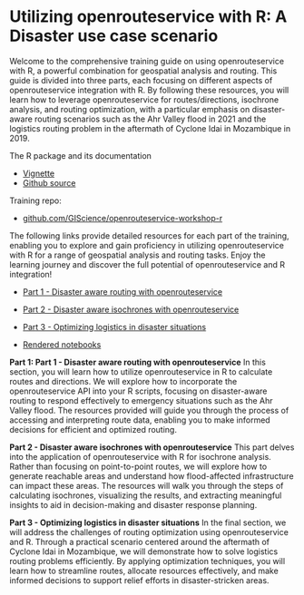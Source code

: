 # Utilizing openrouteservice with R: A Disaster use case scenario


Welcome to the comprehensive training guide on using openrouteservice with R, a powerful combination for geospatial analysis and routing. This guide is divided into three parts, each focusing on different aspects of openrouteservice integration with R. By following these resources, you will learn how to leverage openrouteservice for routes/directions, isochrone analysis, and routing optimization, with a particular emphasis on disaster-aware routing scenarios such as the Ahr Valley flood in 2021 and the logistics routing problem in the aftermath of Cyclone Idai in Mozambique in 2019.

The R package and its documentation

* [Vignette](https://giscience.github.io/openrouteservice-r/articles/openrouteservice.html)
* [Github source](https://github.com/GIScience/openrouteservice-r)

Training repo:

* [github.com/GIScience/openrouteservice-workshop-r](https://github.com/GIScience/openrouteservice-workshop-r)

The following links provide detailed resources for each part of the training, enabling you to explore and gain proficiency in utilizing openrouteservice with R for a range of geospatial analysis and routing tasks. Enjoy the learning journey and discover the full potential of openrouteservice and R integration!

* [Part 1 - Disaster aware routing with openrouteservice](https://github.com/GIScience/openrouteservice-workshop-r/blob/master/disaster_routing.Rmd)
* [Part 2 - Disaster aware isochrones with openrouteservice](https://github.com/GIScience/openrouteservice-workshop-r/blob/master/disaster_isochrones.Rmd)
* [Part 3 - Optimizing logistics in disaster situations](https://github.com/GIScience/openrouteservice-workshop-r/blob/master/disaster_optimization.Rmd)

* [Rendered notebooks](https://giscience.github.io/openrouteservice-workshop-r/html/)


**Part 1: Part 1 - Disaster aware routing with openrouteservice**
In this section, you will learn how to utilize openrouteservice in R to calculate routes and directions. We will explore how to incorporate the openrouteservice API into your R scripts, focusing on disaster-aware routing to respond effectively to emergency situations such as the Ahr Valley flood. The resources provided will guide you through the process of accessing and interpreting route data, enabling you to make informed decisions for efficient and optimized routing.

**Part 2 - Disaster aware isochrones with openrouteservice**
This part delves into the application of openrouteservice with R for isochrone analysis. Rather than focusing on point-to-point routes, we will explore how to generate reachable areas and understand how flood-affected infrastructure can impact these areas. The resources will walk you through the steps of calculating isochrones, visualizing the results, and extracting meaningful insights to aid in decision-making and disaster response planning.

**Part 3 - Optimizing logistics in disaster situations**
In the final section, we will address the challenges of routing optimization using openrouteservice and R. Through a practical scenario centered around the aftermath of Cyclone Idai in Mozambique, we will demonstrate how to solve logistics routing problems efficiently. By applying optimization techniques, you will learn how to streamline routes, allocate resources effectively, and make informed decisions to support relief efforts in disaster-stricken areas.

